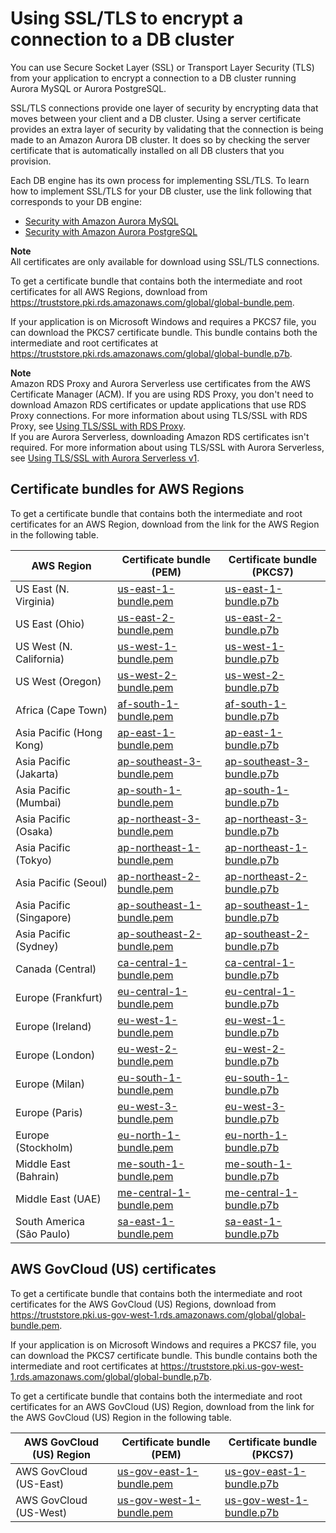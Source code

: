 # Using SSL/TLS to encrypt a connection to a DB cluster<a name="UsingWithRDS.SSL"></a>

You can use Secure Socket Layer \(SSL\) or Transport Layer Security \(TLS\) from your application to encrypt a connection to a DB cluster running Aurora MySQL or Aurora PostgreSQL\.

SSL/TLS connections provide one layer of security by encrypting data that moves between your client and a DB cluster\. Using a server certificate provides an extra layer of security by validating that the connection is being made to an Amazon Aurora DB cluster\. It does so by checking the server certificate that is automatically installed on all DB clusters that you provision\.

Each DB engine has its own process for implementing SSL/TLS\. To learn how to implement SSL/TLS for your DB cluster, use the link following that corresponds to your DB engine: 
+ [Security with Amazon Aurora MySQL](AuroraMySQL.Security.md)
+ [Security with Amazon Aurora PostgreSQL](AuroraPostgreSQL.Security.md)

**Note**  
All certificates are only available for download using SSL/TLS connections\.

To get a certificate bundle that contains both the intermediate and root certificates for all AWS Regions, download from [ https://truststore\.pki\.rds\.amazonaws\.com/global/global\-bundle\.pem](https://truststore.pki.rds.amazonaws.com/global/global-bundle.pem)\. 

If your application is on Microsoft Windows and requires a PKCS7 file, you can download the PKCS7 certificate bundle\. This bundle contains both the intermediate and root certificates at [ https://truststore\.pki\.rds\.amazonaws\.com/global/global\-bundle\.p7b](https://truststore.pki.rds.amazonaws.com/global/global-bundle.p7b)\. 

**Note**  
Amazon RDS Proxy and Aurora Serverless use certificates from the AWS Certificate Manager \(ACM\)\. If you are using RDS Proxy, you don't need to download Amazon RDS certificates or update applications that use RDS Proxy connections\. For more information about using TLS/SSL with RDS Proxy, see [Using TLS/SSL with RDS Proxy](rds-proxy.howitworks.md#rds-proxy-security.tls)\.  
If you are Aurora Serverless, downloading Amazon RDS certificates isn't required\. For more information about using TLS/SSL with Aurora Serverless, see [Using TLS/SSL with Aurora Serverless v1](aurora-serverless.md#aurora-serverless.tls)\.

## Certificate bundles for AWS Regions<a name="UsingWithRDS.SSL.RegionCertificates"></a>

To get a certificate bundle that contains both the intermediate and root certificates for an AWS Region, download from the link for the AWS Region in the following table\.


| **AWS Region** | **Certificate bundle \(PEM\)** | **Certificate bundle \(PKCS7\)** | 
| --- | --- | --- | 
| US East \(N\. Virginia\) | [us\-east\-1\-bundle\.pem](https://truststore.pki.rds.amazonaws.com/us-east-1/us-east-1-bundle.pem) | [us\-east\-1\-bundle\.p7b](https://truststore.pki.rds.amazonaws.com/us-east-1/us-east-1-bundle.p7b) | 
| US East \(Ohio\) | [us\-east\-2\-bundle\.pem](https://truststore.pki.rds.amazonaws.com/us-east-2/us-east-2-bundle.pem) | [us\-east\-2\-bundle\.p7b](https://truststore.pki.rds.amazonaws.com/us-east-2/us-east-2-bundle.p7b) | 
| US West \(N\. California\) | [us\-west\-1\-bundle\.pem](https://truststore.pki.rds.amazonaws.com/us-west-1/us-west-1-bundle.pem) | [us\-west\-1\-bundle\.p7b](https://truststore.pki.rds.amazonaws.com/us-west-1/us-west-1-bundle.p7b) | 
| US West \(Oregon\) | [us\-west\-2\-bundle\.pem](https://truststore.pki.rds.amazonaws.com/us-west-2/us-west-2-bundle.pem) | [us\-west\-2\-bundle\.p7b](https://truststore.pki.rds.amazonaws.com/us-west-2/us-west-2-bundle.p7b) | 
| Africa \(Cape Town\) | [af\-south\-1\-bundle\.pem](https://truststore.pki.rds.amazonaws.com/af-south-1/af-south-1-bundle.pem) | [af\-south\-1\-bundle\.p7b](https://truststore.pki.rds.amazonaws.com/af-south-1/af-south-1-bundle.p7b) | 
| Asia Pacific \(Hong Kong\) | [ap\-east\-1\-bundle\.pem](https://truststore.pki.rds.amazonaws.com/ap-east-1/ap-east-1-bundle.pem) | [ap\-east\-1\-bundle\.p7b](https://truststore.pki.rds.amazonaws.com/ap-east-1/ap-east-1-bundle.p7b) | 
| Asia Pacific \(Jakarta\) | [ap\-southeast\-3\-bundle\.pem](https://truststore.pki.rds.amazonaws.com/ap-southeast-3/ap-southeast-3-bundle.pem) | [ap\-southeast\-3\-bundle\.p7b](https://truststore.pki.rds.amazonaws.com/ap-southeast-3/ap-southeast-3-bundle.p7b) | 
| Asia Pacific \(Mumbai\) | [ap\-south\-1\-bundle\.pem](https://truststore.pki.rds.amazonaws.com/ap-south-1/ap-south-1-bundle.pem) | [ap\-south\-1\-bundle\.p7b](https://truststore.pki.rds.amazonaws.com/ap-south-1/ap-south-1-bundle.p7b) | 
| Asia Pacific \(Osaka\) | [ap\-northeast\-3\-bundle\.pem](https://truststore.pki.rds.amazonaws.com/ap-northeast-3/ap-northeast-3-bundle.pem) | [ap\-northeast\-3\-bundle\.p7b](https://truststore.pki.rds.amazonaws.com/ap-northeast-3/ap-northeast-3-bundle.p7b) | 
| Asia Pacific \(Tokyo\) | [ap\-northeast\-1\-bundle\.pem](https://truststore.pki.rds.amazonaws.com/ap-northeast-1/ap-northeast-1-bundle.pem) | [ap\-northeast\-1\-bundle\.p7b](https://truststore.pki.rds.amazonaws.com/ap-northeast-1/ap-northeast-1-bundle.p7b) | 
| Asia Pacific \(Seoul\) | [ap\-northeast\-2\-bundle\.pem](https://truststore.pki.rds.amazonaws.com/ap-northeast-2/ap-northeast-2-bundle.pem) | [ap\-northeast\-2\-bundle\.p7b](https://truststore.pki.rds.amazonaws.com/ap-northeast-2/ap-northeast-2-bundle.p7b) | 
| Asia Pacific \(Singapore\) | [ap\-southeast\-1\-bundle\.pem](https://truststore.pki.rds.amazonaws.com/ap-southeast-1/ap-southeast-1-bundle.pem) | [ap\-southeast\-1\-bundle\.p7b](https://truststore.pki.rds.amazonaws.com/ap-southeast-1/ap-southeast-1-bundle.p7b) | 
| Asia Pacific \(Sydney\) | [ap\-southeast\-2\-bundle\.pem](https://truststore.pki.rds.amazonaws.com/ap-southeast-2/ap-southeast-2-bundle.pem) | [ap\-southeast\-2\-bundle\.p7b](https://truststore.pki.rds.amazonaws.com/ap-southeast-2/ap-southeast-2-bundle.p7b) | 
| Canada \(Central\) | [ca\-central\-1\-bundle\.pem](https://truststore.pki.rds.amazonaws.com/ca-central-1/ca-central-1-bundle.pem) | [ca\-central\-1\-bundle\.p7b](https://truststore.pki.rds.amazonaws.com/ca-central-1/ca-central-1-bundle.p7b) | 
| Europe \(Frankfurt\) | [eu\-central\-1\-bundle\.pem](https://truststore.pki.rds.amazonaws.com/eu-central-1/eu-central-1-bundle.pem) | [eu\-central\-1\-bundle\.p7b](https://truststore.pki.rds.amazonaws.com/eu-central-1/eu-central-1-bundle.p7b) | 
| Europe \(Ireland\) | [eu\-west\-1\-bundle\.pem](https://truststore.pki.rds.amazonaws.com/eu-west-1/eu-west-1-bundle.pem) | [eu\-west\-1\-bundle\.p7b](https://truststore.pki.rds.amazonaws.com/eu-west-1/eu-west-1-bundle.p7b) | 
| Europe \(London\) | [eu\-west\-2\-bundle\.pem](https://truststore.pki.rds.amazonaws.com/eu-west-2/eu-west-2-bundle.pem) | [eu\-west\-2\-bundle\.p7b](https://truststore.pki.rds.amazonaws.com/eu-west-2/eu-west-2-bundle.p7b) | 
| Europe \(Milan\) | [eu\-south\-1\-bundle\.pem](https://truststore.pki.rds.amazonaws.com/eu-south-1/eu-south-1-bundle.pem) | [eu\-south\-1\-bundle\.p7b](https://truststore.pki.rds.amazonaws.com/eu-south-1/eu-south-1-bundle.p7b) | 
| Europe \(Paris\) | [eu\-west\-3\-bundle\.pem](https://truststore.pki.rds.amazonaws.com/eu-west-3/eu-west-3-bundle.pem) | [eu\-west\-3\-bundle\.p7b](https://truststore.pki.rds.amazonaws.com/eu-west-3/eu-west-3-bundle.p7b) | 
| Europe \(Stockholm\) | [eu\-north\-1\-bundle\.pem](https://truststore.pki.rds.amazonaws.com/eu-north-1/eu-north-1-bundle.pem) | [eu\-north\-1\-bundle\.p7b](https://truststore.pki.rds.amazonaws.com/eu-north-1/eu-north-1-bundle.p7b) | 
| Middle East \(Bahrain\) | [me\-south\-1\-bundle\.pem](https://truststore.pki.rds.amazonaws.com/me-south-1/me-south-1-bundle.pem) | [me\-south\-1\-bundle\.p7b](https://truststore.pki.rds.amazonaws.com/me-south-1/me-south-1-bundle.p7b) | 
| Middle East \(UAE\) | [me\-central\-1\-bundle\.pem](https://truststore.pki.rds.amazonaws.com/me-central-1/me-central-1-bundle.pem) | [me\-central\-1\-bundle\.p7b](https://truststore.pki.rds.amazonaws.com/me-central-1/me-central-1-bundle.p7b) | 
| South America \(São Paulo\) | [sa\-east\-1\-bundle\.pem](https://truststore.pki.rds.amazonaws.com/sa-east-1/sa-east-1-bundle.pem) | [sa\-east\-1\-bundle\.p7b](https://truststore.pki.rds.amazonaws.com/sa-east-1/sa-east-1-bundle.p7b) | 

## AWS GovCloud \(US\) certificates<a name="UsingWithRDS.SSL.GovCloudCertificates"></a>

To get a certificate bundle that contains both the intermediate and root certificates for the AWS GovCloud \(US\) Regions, download from [ https://truststore\.pki\.us\-gov\-west\-1\.rds\.amazonaws\.com/global/global\-bundle\.pem](https://truststore.pki.us-gov-west-1.rds.amazonaws.com/global/global-bundle.pem)\. 

If your application is on Microsoft Windows and requires a PKCS7 file, you can download the PKCS7 certificate bundle\. This bundle contains both the intermediate and root certificates at [ https://truststore\.pki\.us\-gov\-west\-1\.rds\.amazonaws\.com/global/global\-bundle\.p7b](https://truststore.pki.us-gov-west-1.rds.amazonaws.com/global/global-bundle.p7b)\. 

To get a certificate bundle that contains both the intermediate and root certificates for an AWS GovCloud \(US\) Region, download from the link for the AWS GovCloud \(US\) Region in the following table\.


| **AWS GovCloud \(US\) Region** | **Certificate bundle \(PEM\)** | **Certificate bundle \(PKCS7\)** | 
| --- | --- | --- | 
| AWS GovCloud \(US\-East\) | [us\-gov\-east\-1\-bundle\.pem](https://truststore.pki.us-gov-west-1.rds.amazonaws.com/us-gov-east-1/us-gov-east-1-bundle.pem) | [us\-gov\-east\-1\-bundle\.p7b](https://truststore.pki.us-gov-west-1.rds.amazonaws.com/us-gov-east-1/us-gov-east-1-bundle.p7b) | 
| AWS GovCloud \(US\-West\) | [us\-gov\-west\-1\-bundle\.pem](https://truststore.pki.us-gov-west-1.rds.amazonaws.com/us-gov-west-1/us-gov-west-1-bundle.pem) | [us\-gov\-west\-1\-bundle\.p7b](https://truststore.pki.us-gov-west-1.rds.amazonaws.com/us-gov-west-1/us-gov-west-1-bundle.p7b) | 